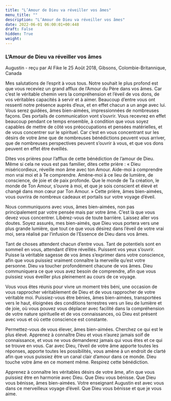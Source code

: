 ```yaml
---
title: "L’Amour de Dieu va réveiller vos âmes"
menu_title: ""
description: "L’Amour de Dieu va réveiller vos âmes"
date: 2022-06-01 06:00:01+00:448
draft: False
hidden: True
weight:
---
```

### L’Amour de Dieu va réveiller vos âmes

Augustin - reçu par Al Fike le 25 Août 2018, Gibsons, Colombie-Britannique, Canada

Mes salutations de l’esprit à vous tous. Notre souhait le plus profond est que vous receviez un grand afflux de l’Amour du Père dans vos âmes. Car c’est le véritable chemin vers la compréhension et l’éveil de vos dons, de vos véritables capacités à servir et à aimer. Beaucoup d’entre vous ont ressenti notre présence auprès d’eux, et en effet chacun a un ange avec lui. Vous serez guidées, âmes bien-aimées, impressionnées de nombreuses façons. Des portails de communication vont s’ouvrir. Vous recevrez en effet beaucoup pendant ce temps ensemble, à condition que vous soyez capables de mettre de côté vos préoccupations et pensées matérielles, et de vous concentrer sur le spirituel. Car c’est en vous concentrant sur les désirs de votre âme que de nombreuses bénédictions peuvent vous arriver, que de nombreuses perspectives peuvent s’ouvrir à vous, et que vos dons peuvent en effet être éveillés.

Dites vos prières pour l’afflux de cette bénédiction de l’amour de Dieu. Même si cela ne vous est pas familier, dites cette prière : « Dieu miséricordieux, réveille mon âme avec ton Amour. Aide-moi à comprendre mon vrai moi et à Te comprendre. Amène-moi à ce lieu de lumière, de conscience, de joie et de paix profonde. Que le monde de Ta création, le monde de Ton Amour, s’ouvre à moi, et que je sois conscient et élevé et changé dans mon cœur par Ton Amour. » Cette prière, âmes bien-aimées, vous ouvrira de nombreux cadeaux et portails sur votre voyage d’éveil.

Nous communiquons avec vous, âmes bien-aimées, non pas principalement par votre pensée mais par votre âme. C’est là que vous devez vous concentrer. Libérez-vous de toute barrière. Laissez aller vos doutes. Soyez assurés, mes bien-aimés, que Dieu vous portera vers une plus grande lumière, que tout ce que vous désirez dans l’éveil de votre vrai moi, sera réalisé par l’infusion de l’Essence de Dieu dans vos âmes.

Tant de choses attendent chacun d’entre vous. Tant de potentiels sont en sommeil en vous, attendant d’être réveillés. Puissent vos yeux s’ouvrir. Puisse la véritable sagesse de vos âmes s’exprimer dans votre conscience, afin que vous puissiez vraiment connaître la merveille qu’est votre personne. Dieu va toucher profondément chacune de vos âmes. Dieu communiquera ce que vous avez besoin de comprendre, afin que vous puissiez vous éveiller plus pleinement au cours de ce voyage.

Vous vous êtes réunis pour vivre un moment très béni, une occasion de vous rapprocher véritablement de Dieu et de vous rapprocher de votre véritable moi. Puissiez-vous être bénies, âmes bien-aimées, transportées vers le haut, éloignées des conditions terrestres vers un lieu de lumière et de joie, où vous pouvez vous déplacer avec facilité dans la compréhension de votre nature spirituelle et de vos connaissances, où Dieu est présent avec vous et où cette conscience est constante.

Permettez-vous de vous élever, âmes bien-aimées. Cherchez ce qui est le plus élevé. Apprenez à connaître Dieu et vous n’aurez jamais soif de connaissance, et vous ne vous demanderez jamais qui vous êtes et ce qui se trouve en vous. Car avec Dieu, l’éveil de votre âme apporte toutes les réponses, apporte toutes les possibilités, vous amène à un endroit de clarté afin que vous puissiez être un canal clair d’amour dans ce monde. Dieu touche votre âme en ce moment même. Respirez cette bénédiction.

Apprenez à connaître les véritables désirs de votre âme, afin que vous puissiez être en harmonie avec Dieu. Que Dieu vous bénisse. Que Dieu vous bénisse, âmes bien-aimées. Votre enseignant Augustin est avec vous dans ce merveilleux voyage d’éveil. Que Dieu vous bénisse et que je vous aime.



